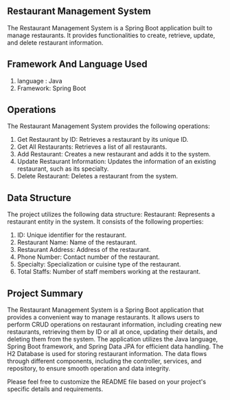 ## Restaurant Management System
The Restaurant Management System is a Spring Boot application built to manage restaurants. It provides functionalities to create, retrieve, update, and delete restaurant information.
## Framework And Language Used
1. language : Java
2. Framework: Spring Boot
## Operations
The Restaurant Management System provides the following operations:

1. Get Restaurant by ID: Retrieves a restaurant by its unique ID.
2. Get All Restaurants: Retrieves a list of all restaurants.
3. Add Restaurant: Creates a new restaurant and adds it to the system.
4. Update Restaurant Information: Updates the information of an existing restaurant, such as its specialty.
5. Delete Restaurant: Deletes a restaurant from the system.
## Data Structure
The project utilizes the following data structure:
 Restaurant: Represents a restaurant entity in the system. It consists of the following properties:
1.  ID: Unique identifier for the restaurant.
2. Restaurant Name: Name of the restaurant.
3. Restaurant Address: Address of the restaurant.
4. Phone Number: Contact number of the restaurant.
5. Specialty: Specialization or cuisine type of the restaurant.
6. Total Staffs: Number of staff members working at the restaurant.
## Project Summary
The Restaurant Management System is a Spring Boot application that provides a convenient way to manage restaurants. It allows users to perform CRUD operations on restaurant information, including creating new restaurants, retrieving them by ID or all at once, updating their details, and deleting them from the system. The application utilizes the Java language, Spring Boot framework, and Spring Data JPA for efficient data handling. The H2 Database is used for storing restaurant information. The data flows through different components, including the controller, services, and repository, to ensure smooth operation and data integrity.

Please feel free to customize the README file based on your project's specific details and requirements.
